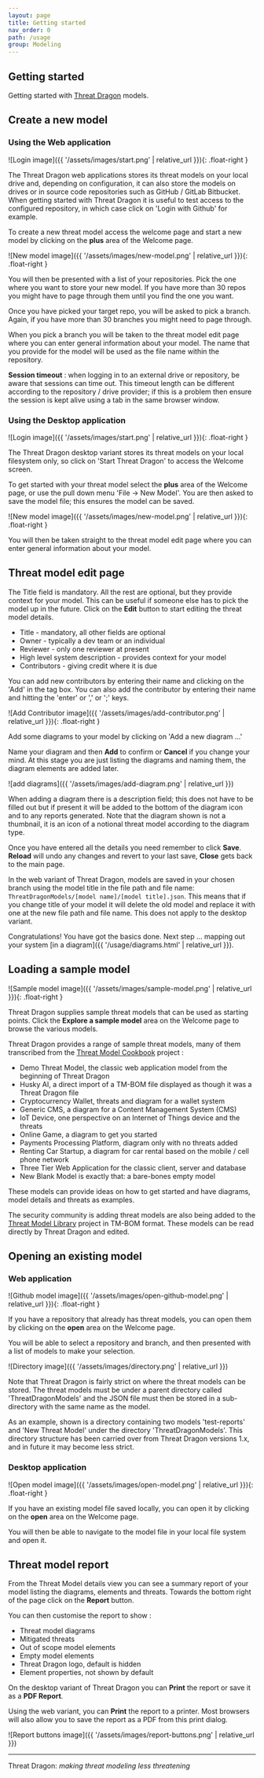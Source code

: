 ```yaml
---
layout: page
title: Getting started
nav_order: 0
path: /usage
group: Modeling
---
```


## Getting started

Getting started with [Threat Dragon](http://owasp.org/www-project-threat-dragon) models.

## Create a new model

### Using the Web application

![Login image]({{ '/assets/images/start.png' | relative_url }}){: .float-right }

The Threat Dragon web applications stores its threat models on your local drive and, depending on configuration,
it can also store the models on drives or in source code repositories such as GitHub / GitLab  Bitbucket.
When getting started with Threat Dragon it is useful to test access to the configured repository,
in which case click on 'Login with Github' for example.

To create a new threat model access the welcome page and start a new model by
clicking on the **plus** area of the Welcome page.

![New model image]({{ '/assets/images/new-model.png' | relative_url }}){: .float-right }

You will then be presented with a list of your repositories.
Pick the one where you want to store your new model.
If you have more than 30 repos you might have to page through them until you find the one you want.

Once you have picked your target repo, you will be asked to pick a branch.
Again, if you have more than 30 branches you might need to page through.

When you pick a branch you will be taken to the threat model edit page
where you can enter general information about your model.
The name that you provide for the model will be used as the file name within the repository.

**Session timeout** : when logging in to an external drive or repository, be aware that sessions can time out.
This timeout length can be different according to the repository / drive provider;
if this is a problem then ensure the session is kept alive using a tab in the same browser window.

### Using the Desktop application

![Login image]({{ '/assets/images/start.png' | relative_url }}){: .float-right }

The Threat Dragon desktop variant stores its threat models on your local filesystem only,
so click on 'Start Threat Dragon' to access the Welcome screen.

To get started with your threat model select the **plus** area of the Welcome page,
or use the pull down menu 'File -> New Model'.
You are then asked to save the model file; this ensures the model can be saved.

![New model image]({{ '/assets/images/new-model.png' | relative_url }}){: .float-right }

You will then be taken straight to the threat model edit page where you
can enter general information about your model.

## Threat model edit page

The Title field is mandatory. All the rest are optional, but they provide context for your model.
This can be useful if someone else has to pick the model up in the future.
Click on the **Edit** button to start editing the threat model details.

* Title - mandatory, all other fields are optional
* Owner - typically a dev team or an individual
* Reviewer - only one reviewer at present
* High level system description - provides context for your model
* Contributors - giving credit where it is due

You can add new contributors by entering their name and clicking on the 'Add' in the tag box.
You can also add the contributor by entering their name and hitting the 'enter' or ',' or ';' keys.

![Add Contributor image]({{ '/assets/images/add-contributor.png' | relative_url }}){: .float-right }

Add some diagrams to your model by clicking on 'Add a new diagram ...'

Name your diagram and then **Add** to confirm or **Cancel** if you change your mind.
At this stage you are just listing the diagrams and naming them, the diagram elements are added later.

![add diagrams]({{ '/assets/images/add-diagram.png' | relative_url }})

When adding a diagram there is a description field; this does not have to be filled out
but if present it will be added to the bottom of the diagram icon and to any reports generated.
Note that the diagram shown is not a thumbnail, it is an icon of a notional threat model according to the diagram type.

Once you have entered all the details you need remember to click **Save**.
**Reload** will undo any changes and revert to your last save, **Close** gets back to the main page.

In the web variant of Threat Dragon, models are saved in your chosen branch
using the model title in the file path and file name:
`ThreatDragonModels/[model name]/[model title].json`.
This means that if you change title of your model it will delete the old model
and replace it with one at the new file path and file name.
This does not apply to the desktop variant.

Congratulations! You have got the basics done. Next step ...
mapping out your system [in a diagram]({{ '/usage/diagrams.html' | relative_url }}).

## Loading a sample model

![Sample model image]({{ '/assets/images/sample-model.png' | relative_url }}){: .float-right }

Threat Dragon supplies sample threat models that can be used as starting points.
Click the **Explore a sample model** area on the Welcome page to browse the various models.

Threat Dragon provides a range of sample threat models,
many of them transcribed from the [Threat Model Cookbook][tmc] project :

* Demo Threat Model, the classic web application model from the beginning of Threat Dragon
* Husky AI, a direct import of a TM-BOM file displayed as though it was a Threat Dragon file
* Cryptocurrency Wallet, threats and diagram for a wallet system
* Generic CMS, a diagram for a Content Management System (CMS)
* IoT Device, one perspective on an Internet of Things device and the threats
* Online Game, a diagram to get you started
* Payments Processing Platform, diagram only with no threats added
* Renting Car Startup, a diagram for car rental based on the mobile / cell phone network
* Three Tier Web Application for the classic client, server and database
* New Blank Model is exactly that: a bare-bones empty model

These models can provide ideas on how to get started and have
diagrams, model details and threats as examples.

The security community is adding threat models are also being added to
the [Threat Model Library][tml] project in TM-BOM format.
These models can be read directly by Threat Dragon and edited.

## Opening an existing model

### Web application

![Github model image]({{ '/assets/images/open-github-model.png' | relative_url }}){: .float-right }

If you have a repository that already has threat models, you can open them by
clicking on the **open** area on the Welcome page.

You will be able to select a repository and branch, and then presented with a list of models to make your selection.

![Directory image]({{ '/assets/images/directory.png' | relative_url }})

Note that Threat Dragon is fairly strict on where the threat models can be stored.
The threat models must be under a parent directory called 'ThreatDragonModels'
and the JSON file must then be stored in a sub-directory with the same name as the model.

As an example, shown is a directory containing two models 'test-reports' and 'New Threat Model'
under the directory 'ThreatDragonModels'.
This directory structure has been carried over from Threat Dragon versions 1.x,
and in future it may become less strict.

### Desktop application

![Open model image]({{ '/assets/images/open-model.png' | relative_url }}){: .float-right }

If you have an existing model file saved locally, you can open it by clicking on
the **open** area on the Welcome page.

You will then be able to navigate to the model file in your local file system and open it.

## Threat model report

From the Threat Model details view you can see a summary report of your model listing the diagrams,
elements and threats. Towards the bottom right of the page click on the **Report** button.

You can then customise the report to show :

* Threat model diagrams
* Mitigated threats
* Out of scope model elements
* Empty model elements
* Threat Dragon logo, default is hidden
* Element properties, not shown by default

On the desktop variant of Threat Dragon you can **Print** the report or save it as a **PDF Report**.

Using the web variant, you can **Print** the report to a printer.
Most browsers will also allow you to save the report as a PDF from this print dialog.

![Report buttons image]({{ '/assets/images/report-buttons.png' | relative_url }})

----

Threat Dragon: _making threat modeling less threatening_

[tmc]: https://github.com/OWASP/threat-model-cookbook
[tml]: https://owasp.org/www-project-threat-model-library/
